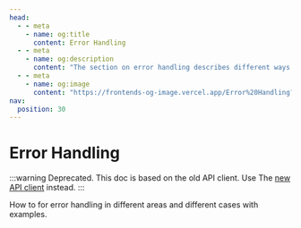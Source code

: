 ```yaml
---
head:
  - - meta
    - name: og:title
      content: Error Handling
  - - meta
    - name: og:description
      content: "The section on error handling describes different ways of handling errors in different cases."
  - - meta
    - name: og:image
      content: "https://frontends-og-image.vercel.app/Error%20Handling?fontSize=150px"
nav:
  position: 30
---
```


# Error Handling

:::warning
Deprecated. This doc is based on the old API client. Use The [new API client](/packages/api-client) instead.
:::

How to for error handling in different areas and different cases with examples.

<PageRef page="./error-handling/api-client-error-handling.html" title="API Client" sub="Example how to handle API errors with the API Client" />
